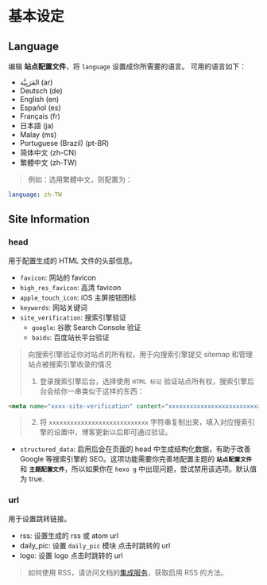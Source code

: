 # 基本设定

## Language

编辑 **站点配置文件**，将 `language` 设置成你所需要的语言。
可用的语言如下：

- العَرَبِيَّة (ar)
- Deutsch (de)
- English (en)
- Español (es)
- Français (fr)
- 日本語 (ja)
- Malay (ms)
- Portuguese (Brazil) (pt-BR)
- 简体中文 (zh-CN)
- 繁體中文 (zh-TW)


>例如：选用繁體中文，则配置为：

```yaml
language: zh-TW
```

## Site Information

### head

用于配置生成的 HTML 文件的头部信息。

- `favicon`: 网站的 favicon
- `high_res_favicon`: 高清 favicon
- `apple_touch_icon`: iOS 主屏按钮图标
- `keywords`: 网站关键词
- `site_verification`: 搜索引擎验证
  - `google`: 谷歌 Search Console 验证
  - `baidu`: 百度站长平台验证

> 向搜索引擎验证你对站点的所有权，用于向搜索引擎提交 sitemap 和管理站点被搜索引擎收录的情况
> 1. 登录搜索引擎后台，选择使用 `HTML 标记` 验证站点所有权，搜索引擎后台会给你一串类似于这样的东西：
```html
<meta name="xxxx-site-verification" content="xxxxxxxxxxxxxxxxxxxxxxxxxxxx" />
```
> 2. 将 `xxxxxxxxxxxxxxxxxxxxxxxxxxxx` 字符串复制出来，填入对应搜索引擎的设置中，博客更新以后即可通过验证。

- `structured_data`: 启用后会在页面的 head 中生成结构化数据，有助于改善 Google 等搜索引擎的 SEO。这项功能需要你完善地配置主题的 **`站点配置文件`** 和 **`主题配置文件`**，所以如果你在 `hexo g` 中出现问题，尝试禁用该选项。默认值为 true.

### url

用于设置跳转链接。

- rss: 设置生成的 rss 或 atom url
- daily_pic: 设置 `daily_pic` 模块 点击时跳转的 url
- logo: 设置 logo 点击时跳转的 url

> 如何使用 RSS，请访问文档的[集成服务](/service/)，获取启用 RSS 的方法。
